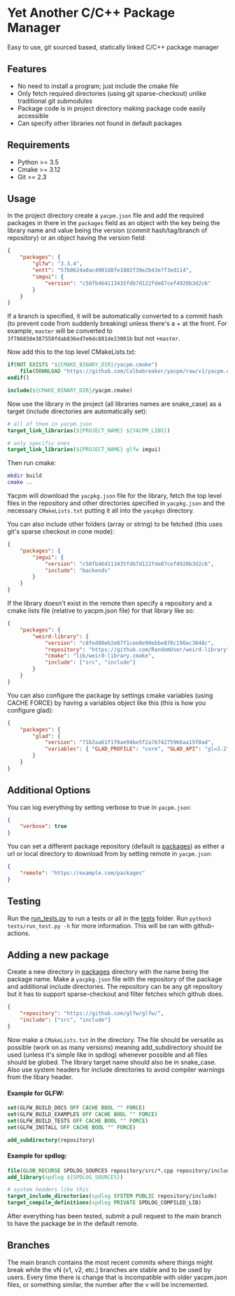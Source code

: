 # Yet Another C/C++ Package Manager

Easy to use, git sourced based, statically linked C/C++ package manager

## Features

-   No need to install a program; just include the cmake file
-   Only fetch required directories (using git sparse-checkout) unlike traditional git submodules
-   Package code is in project directory making package code easily accessible
-   Can specify other libraries not found in default packages

## Requirements

-   Python >= 3.5
-   Cmake >= 3.12
-   Git >= 2.3

## Usage

In the project directory create a `yacpm.json` file and add the required
packages in there in the `packages` field as an object with the key being the
library name and value being the version (commit hash/tag/branch of repository)
or an object having the version field:

```json
{
    "packages": {
        "glfw": "3.3.4",
        "entt": "57b0624a0ac4901d8fe1802f39e2b43e7f3ed114",
        "imgui": {
            "version": "c58fb464113435fdb7d122fde87cef4920b3d2c6"
        }
    }
}
```

If a branch is specified, it will be automatically converted to a commit hash
(to prevent code from suddenly breaking) unless there's a + at the front. For
example, `master` will be converted to
`3f786850e387550fdab836ed7e6dc881de23001b` but not `+master`.

Now add this to the top level CMakeLists.txt:

```cmake
if(NOT EXISTS "${CMAKE_BINARY_DIR}/yacpm.cmake")
    file(DOWNLOAD "https://github.com/Calbabreaker/yacpm/raw/v1/yacpm.cmake" "${CMAKE_BINARY_DIR}/yacpm.cmake")
endif()

include(${CMAKE_BINARY_DIR}/yacpm.cmake)
```

Now use the library in the project (all libraries names are snake_case) as a
target (include directories are automatically set):

```cmake
# all of them in yacpm.json
target_link_libraries(${PROJECT_NAME} ${YACPM_LIBS})

# only specific ones
target_link_libraries(${PROJECT_NAME} glfw imgui)
```

Then run cmake:

```sh
mkdir build
cmake ..
```

Yacpm will download the `yacpkg.json` file for the library, fetch the
top level files in the repository and other directories specified in
`yacpkg.json` and the necessary `CMakeLists.txt` putting it all into the
`yacpkgs` directory.

You can also include other folders (array or string) to be fetched (this uses
git's sparse checkout in cone mode):

```json
{
    "packages": {
        "imgui": {
            "version": "c58fb464113435fdb7d122fde87cef4920b3d2c6",
            "include": "backends"
        }
    }
}
```

If the library doesn't exist in the remote then specify a repository and a
cmake lists file (relative to yacpm.json file) for that library like so:

```json
{
    "packages": {
        "weird-library": {
            "version": "c8fed00eb2e87f1cee8e90ebbe870c190ac3848c",
            "repository": "https://github.com/RandomUser/weird-library",
            "cmake": "lib/weird-library.cmake",
            "include": ["src", "include"]
        }
    }
}
```

You can also configure the package by settings cmake variables (using CACHE FORCE)
by having a variables object like this (this is how you configure glad):

```json
{
    "packages": {
        "glad": {
            "version": "71b2aa61f1f0ae94be5f2a7674275966aa15f8ad",
            "variables": { "GLAD_PROFILE": "core", "GLAD_API": "gl=3.2" }
        }
    }
}
```

## Additional Options

You can log everything by setting verbose to true in `yacpm.json`:

```json
{
    "verbose": true
}
```

You can set a different package repository (default is [packages](./packages))
as either a url or local directory to download from by setting remote in
`yacpm.json`:

```json
{
    "remote": "https://example.com/packages"
}
```

## Testing

Run the [run_tests.py](./tests/run_test.py) to run a tests or all in the
[tests](./tests) folder. Run `python3 tests/run_test.py -h` for more
information. This will be ran with github-actions.

## Adding a new package

Create a new directory in [packages](./packages) directory with the name being
the package name. Make a `yacpkg.json` file with the repository of the package
and additional include directories. The repository can be any git repository
but it has to support sparse-checkout and filter fetches which github does.

```json
{
    "repository": "https://github.com/glfw/glfw/",
    "include": ["src", "include"]
}
```

Now make a `CMakeLists.txt` in the directory. The file should be versatile as
possible (work on as many versions) meaning add_subdirectory should be used
(unless it's simple like in spdlog) whenever possible and all files should be globed.
The library target name should also be in snake_case. Also use system headers
for include directories to avoid compiler warnings from the libary header.

#### Example for GLFW:

```cmake
set(GLFW_BUILD_DOCS OFF CACHE BOOL "" FORCE)
set(GLFW_BUILD_EXAMPLES OFF CACHE BOOL "" FORCE)
set(GLFW_BUILD_TESTS OFF CACHE BOOL "" FORCE)
set(GLFW_INSTALL OFF CACHE BOOL "" FORCE)

add_subdirectory(repository)
```

#### Example for spdlog:

```cmake
file(GLOB_RECURSE SPDLOG_SOURCES repository/src/*.cpp repository/include/*.h)
add_library(spdlog ${SPDLOG_SOURCES})

# system headers like this
target_include_directories(spdlog SYSTEM PUBLIC repository/include)
target_compile_definitions(spdlog PRIVATE SPDLOG_COMPILED_LIB)
```

After everything has been tested, submit a pull request to the main branch to
have the package be in the default remote.

## Branches

The main branch contains the most recent commits where things might break while
the vN (v1, v2, etc.) branches are stable and to be used by users. Every time
there is change that is incompatible with older yacpm.json files, or something
similar, the number after the v will be incremented.
